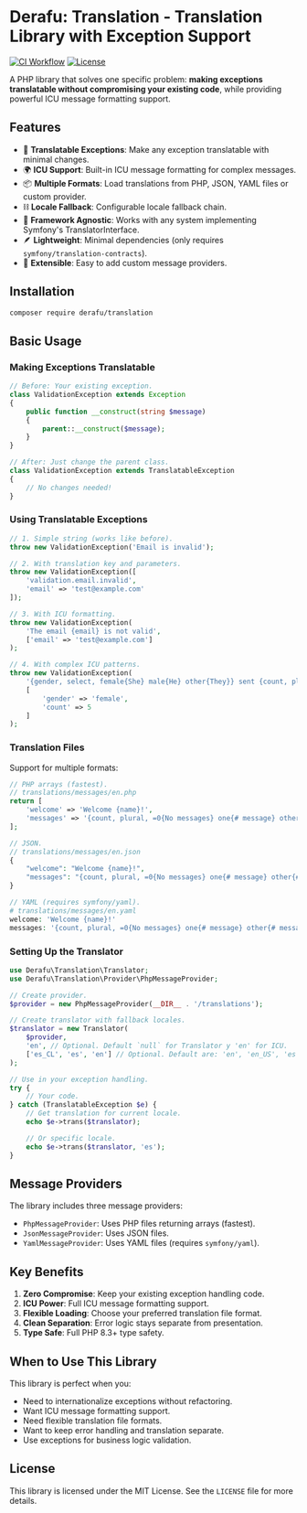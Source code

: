 # Derafu: Translation - Translation Library with Exception Support

[![CI Workflow](https://github.com/derafu/translation/actions/workflows/ci.yml/badge.svg?branch=main&event=push)](https://github.com/derafu/translation/actions/workflows/ci.yml?query=branch%3Amain)
[![License](https://img.shields.io/badge/license-MIT-blue.svg)](https://opensource.org/licenses/MIT)

A PHP library that solves one specific problem: **making exceptions translatable without compromising your existing code**, while providing powerful ICU message formatting support.

## Features

- 🔄 **Translatable Exceptions**: Make any exception translatable with minimal changes.
- 🌍 **ICU Support**: Built-in ICU message formatting for complex messages.
- 📦 **Multiple Formats**: Load translations from PHP, JSON, YAML files or custom provider.
- ⛓️ **Locale Fallback**: Configurable locale fallback chain.
- 🎯 **Framework Agnostic**: Works with any system implementing Symfony's TranslatorInterface.
- 🪶 **Lightweight**: Minimal dependencies (only requires `symfony/translation-contracts`).
- 🧩 **Extensible**: Easy to add custom message providers.

## Installation

```bash
composer require derafu/translation
```

## Basic Usage

### Making Exceptions Translatable

```php
// Before: Your existing exception.
class ValidationException extends Exception
{
    public function __construct(string $message)
    {
        parent::__construct($message);
    }
}

// After: Just change the parent class.
class ValidationException extends TranslatableException
{
    // No changes needed!
}
```

### Using Translatable Exceptions

```php
// 1. Simple string (works like before).
throw new ValidationException('Email is invalid');

// 2. With translation key and parameters.
throw new ValidationException([
    'validation.email.invalid',
    'email' => 'test@example.com'
]);

// 3. With ICU formatting.
throw new ValidationException(
    'The email {email} is not valid',
    ['email' => 'test@example.com']
);

// 4. With complex ICU patterns.
throw new ValidationException(
    '{gender, select, female{She} male{He} other{They}} sent {count, plural, one{# message} other{# messages}}',
    [
        'gender' => 'female',
        'count' => 5
    ]
);
```

### Translation Files

Support for multiple formats:

```php
// PHP arrays (fastest).
// translations/messages/en.php
return [
    'welcome' => 'Welcome {name}!',
    'messages' => '{count, plural, =0{No messages} one{# message} other{# messages}}'
];

// JSON.
// translations/messages/en.json
{
    "welcome": "Welcome {name}!",
    "messages": "{count, plural, =0{No messages} one{# message} other{# messages}}"
}

// YAML (requires symfony/yaml).
# translations/messages/en.yaml
welcome: 'Welcome {name}!'
messages: '{count, plural, =0{No messages} one{# message} other{# messages}}'
```

### Setting Up the Translator

```php
use Derafu\Translation\Translator;
use Derafu\Translation\Provider\PhpMessageProvider;

// Create provider.
$provider = new PhpMessageProvider(__DIR__ . '/translations');

// Create translator with fallback locales.
$translator = new Translator(
    $provider,
    'en', // Optional. Default `null` for Translator y 'en' for ICU.
    ['es_CL', 'es', 'en'] // Optional. Default are: 'en', 'en_US', 'es', 'es_CL'.
);

// Use in your exception handling.
try {
    // Your code.
} catch (TranslatableException $e) {
    // Get translation for current locale.
    echo $e->trans($translator);

    // Or specific locale.
    echo $e->trans($translator, 'es');
}
```

## Message Providers

The library includes three message providers:

- `PhpMessageProvider`: Uses PHP files returning arrays (fastest).
- `JsonMessageProvider`: Uses JSON files.
- `YamlMessageProvider`: Uses YAML files (requires `symfony/yaml`).

## Key Benefits

1. **Zero Compromise**: Keep your existing exception handling code.
2. **ICU Power**: Full ICU message formatting support.
3. **Flexible Loading**: Choose your preferred translation file format.
4. **Clean Separation**: Error logic stays separate from presentation.
5. **Type Safe**: Full PHP 8.3+ type safety.

## When to Use This Library

This library is perfect when you:

- Need to internationalize exceptions without refactoring.
- Want ICU message formatting support.
- Need flexible translation file formats.
- Want to keep error handling and translation separate.
- Use exceptions for business logic validation.

## License

This library is licensed under the MIT License. See the `LICENSE` file for more details.
